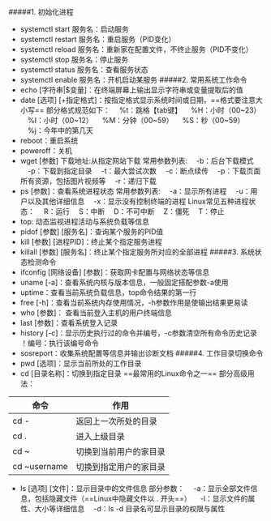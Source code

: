 #####1. 初始化进程
* systemctl start 服务名：启动服务
* systemctl restart 服务名：重启服务（PID变化）
* systemctl reload 服务名：重新家在配置文件，不终止服务（PID不变化）
* systemctl stop 服务名：停止服务
* systemctl status 服务名：查看服务状态
* systemctl enable 服务名：开机启动某服务
#####2. 常用系统工作命令
* echo [字符串|$变量]：在终端屏幕上输出显示字符串或变量提取后的值
* date [选项] [+指定格式]：按指定格式显示系统时间或日期，==格式要注意大小写==
部分格式规范如下：
　%t：跳格【tab键】
　%H：小时（00~23）
　%I：小时（00~12）
　%M：分钟（00~59）
　%S：秒（00~59）
　%j：今年中的第几天
* reboot：重启系统
* poweroff：关机
* wget [参数] 下载地址:从指定网站下载
常用参数列表:
　-b：后台下载模式
　-p：下载到指定目录
　-t：最大尝试次数
　-c：断点续传
　-p：下载页面所有资源，包括图片视频等
　-r：递归下载
* ps [参数]：查看系统进程状态
常用参数列表:
　-a：显示所有进程
　-u：用户以及其他详细信息
　-x：显示没有控制终端的进程
Linux常见五种进程状态：
　R：运行
　S：中断
　D：不可中断
　Z：僵死
　T：停止
* top: 动态监视进程活动与系统负载等信息
* pidof [参数] [服务名]：查询某个服务的PID值
* kill [参数] [进程PID]：终止某个指定服务进程
* killall [参数] [服务名]：终止某个指定服务所对应的全部进程
#####3. 系统状态检测命令
* ifconfig [网络设备] [参数]：获取网卡配置与网络状态等信息
* uname [-a]：查看系统内核与版本信息，一般固定搭配参数-a使用
* uptime：查看当前系统负载信息，top命令结果的第一行
* free [-h]：查看当前系统内存使用情况，-h参数作用是使输出结果更易读
* who [参数]： 查看当前登入主机的用户终端信息
* last [参数]：查看系统登入记录
* history [-c]：显示历史执行过的命令并编号，-c参数清空所有命令历史记录
！编号：执行该编号命令
* sosreport：收集系统配置等信息并输出诊断文档
#####4. 工作目录切换命令
* pwd [选项]：显示当前所处的工作目录
* cd [目录名称]：切换到指定目录
==最常用的Linux命令之一==
部分高级用法：

命令|作用
-|-
cd - |返回上一次所处的目录
cd . |进入上级目录
cd ~ |切换到当前用户的家目录
cd ~username|切换到指定用户的家目录
* ls [选项] [文件]：显示目录中的文件信息
部分参数：
　-a：显示全部文件信息，包括隐藏文件（==Linux中隐藏文件以 . 开头==）
　-l：显示文件的属性、大小等详细信息
　-d：ls -d 目录名可显示目录的权限与属性